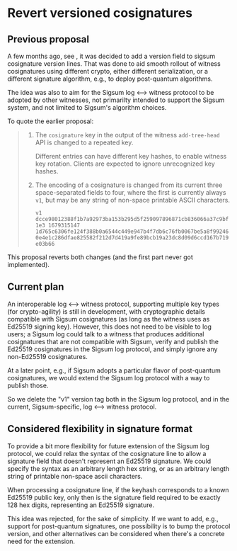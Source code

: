 # Revert versioned cosignatures

## Previous proposal

A few months ago, see [](./2023-95-cosignature-version.md), it was
decided to add a version field to sigsum cosignature version lines.
That was done to aid smooth rollout of witness cosignatures using
different crypto, either different serialization, or a different
signature algorithm, e.g., to deploy post-quantum algorithms.

The idea was also to aim for the Sigsum log <--> witness protocol to
be adopted by other witnesses, not primarilty intended to support the
Sigsum system, and not limited to Sigsum's algorithm choices.

To quote the earlier proposal:

> 1. The `cosignature` key in the output of the witness `add-tree-head` API is
>    changed to a repeated key.
> 
>    Different entries can have different key hashes, to enable witness key
>    rotation. Clients are expected to ignore unrecognized key hashes.
> 
> 2. The encoding of a cosignature is changed from its current three
>    space-separated fields to four, where the first is currently always `v1`, but
>    may be any string of non-space printable ASCII characters.
> 
>    `v1 dcce98012388f1b7a92973ba153b295d5f259097896871cb836066a37c9bf1e3 1679315147 1d765c6306fe124f388b0a6544c449e947b4f7db6c76fb0067be5a8f992460e4e1c286dfae825582f212d7d419a9fe89bcb19a23dc8d09d6ccd167b719e03b66`

This proposal reverts both changes (and the first part never got
implemented).

## Current plan

An interoperable log <--> witness protocol, supporting multiple key
types (for crypto-agility) is still in development, with cryptographic
details compatible with Sigsum cosignatures (as long as the witness
uses as Ed25519 signing key). However, this does not need to be
visible to log users; a Sigsum log could talk to a witness that
produces additional cosignatures that are not compatible with Sigsum,
verify and publish the Ed25519 cosignatures in the Sigsum log
protocol, and simply ignore any non-Ed25519 cosignatures.

At a later point, e.g., if Sigsum adopts a particular flavor of
post-quantum cosignatures, we would extend the Sigsum log protocol
with a way to publish those.

So we delete the "v1" version tag both in the Sigsum log protocol, and
in the current, Sigsum-specific, log <--> witness protocol.

## Considered flexibility in signature format

To provide a bit more flexibility for future extension of the Sigsum
log protocol, we could relax the syntax of the cosignature line to
allow a signature field that doesn't represent an Ed25519 signature.
We could specify the syntax as an arbitrary length hex string, or as
an arbitrary length string of printable non-space ascii characters.

When processing a cosignature line, if the keyhash corresponds to a
known Ed25519 public key, only then is the signature field required to
be exactly 128 hex digits, representing an Ed25519 signature.

This idea was rejected, for the sake of simplicity. If we want to add,
e.g., support for post-quantum signatures, one possibility is to bump
the protocol version, and other alternatives can be considered when
there's a concrete need for the extension.
